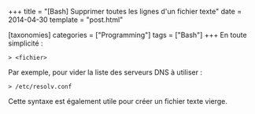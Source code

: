 +++
title = "[Bash] Supprimer toutes les lignes d'un fichier texte"
date = 2014-04-30
template = "post.html"

[taxonomies]
categories = ["Programming"]
tags = ["Bash"]
+++
En toute simplicité :

```
> <fichier>
```

Par exemple, pour vider la liste des serveurs DNS à utiliser :

```
> /etc/resolv.conf
```

Cette syntaxe est également utile pour créer un fichier texte vierge.
